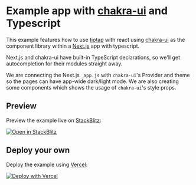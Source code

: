 # Example app with [chakra-ui](https://github.com/chakra-ui/chakra-ui) and Typescript

This example features how to use [tiptap](https://tiptap.dev) with react using [chakra-ui](https://github.com/chakra-ui/chakra-ui) as the component library within a [Next.js](https://nextjs.org) app with typescript.

Next.js and chakra-ui have built-in TypeScript declarations, so we'll get autocompletion for their modules straight away.

We are connecting the Next.js `_app.js` with `chakra-ui`'s Provider and theme so the pages can have app-wide dark/light mode. We are also creating some components which shows the usage of `chakra-ui`'s style props.

## Preview

Preview the example live on [StackBlitz](http://stackblitz.com/):

[![Open in StackBlitz](https://developer.stackblitz.com/img/open_in_stackblitz.svg)](https://stackblitz.com/github/waptik/tiptap-react)

## Deploy your own

Deploy the example using [Vercel](https://vercel.com?utm_source=github&utm_medium=readme&utm_campaign=next-example):

[![Deploy with Vercel](https://vercel.com/button)](https://vercel.com/new/git/external?repository-url=https://github.com/waptik/tiptap-react&project-name=with-chakra-ui-typescript&repository-name=with-chakra-ui-typescript)

